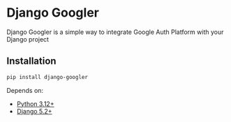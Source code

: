 # Django Googler
Django Googler is a simple way to integrate Google Auth Platform with your Django project

## Installation

```bash
pip install django-googler
```

Depends on:

- [Python 3.12+](https://www.python.org/)
- [Django 5.2+](https://docs.djangoproject.com/)
